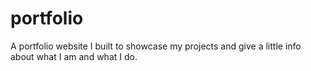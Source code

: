 # portfolio 

A portfolio website I built to showcase my projects and give a little info about what I am and what I do.
